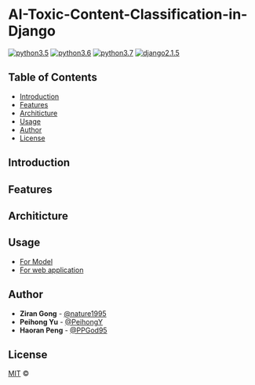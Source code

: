 # AI-Toxic-Content-Classification-in-Django

[![python3.5](https://img.shields.io/badge/python-3.5-blue.svg)]()
[![python3.6](https://img.shields.io/badge/python-3.6-brightgreen.svg)]()
[![python3.7](https://img.shields.io/badge/python-3.7-orange.svg)]()
[![django2.1.5](https://img.shields.io/badge/django-2.1.5-green.svg)]()


## Table of Contents

- [Introduction](#introduction)
- [Features](#features)
- [Architicture](#architicture)
- [Usage](#usage)
- [Author](#author)
- [License](#license)

## Introduction  

## Features

## Architicture

## Usage
- [For Model](https://github.com/nature1995/AI-Toxic-Content-Classification-in-Django/tree/master/Model)
- [For web application](https://github.com/nature1995/AI-Toxic-Content-Classification-in-Django/tree/master/Web)

## Author

* **Ziran Gong** - [@nature1995](https://github.com/nature1995)
* **Peihong Yu** - [@PeihongY](https://github.com/PeihongY)
* **Haoran Peng** - [@PPGod95](https://github.com/PPGod95)

## License

[MIT](LICENSE) ©
